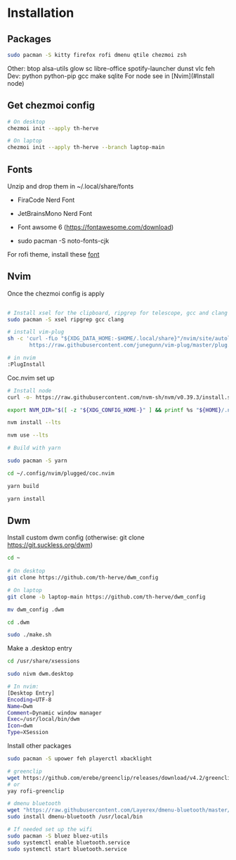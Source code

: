 # Installation

## Packages

```bash
sudo pacman -S kitty firefox rofi dmenu qtile chezmoi zsh
```
Other: btop alsa-utils glow sc libre-office spotify-launcher dunst vlc feh
Dev: python python-pip gcc make sqlite
For node see in [Nvim](#Install node)

## Get chezmoi config

```bash
# On desktop
chezmoi init --apply th-herve

# On laptop
chezmoi init --apply th-herve --branch laptop-main
```

## Fonts

Unzip and drop them in ~/.local/share/fonts
- FiraCode Nerd Font
- JetBrainsMono Nerd Font
- Font awsome 6 (https://fontawesome.com/download)

- sudo pacman -S noto-fonts-cjk


For rofi theme, install these [font](https://github.com/adi1090x/rofi/tree/master/fonts)


## Nvim

Once the chezmoi config is apply

```bash 
 
# Install xsel for the clipboard, ripgrep for telescope, gcc and clang for treesitter (coc.nvim ?)
sudo pacman -S xsel ripgrep gcc clang

# install vim-plug
sh -c 'curl -fLo "${XDG_DATA_HOME:-$HOME/.local/share}"/nvim/site/autoload/plug.vim --create-dirs \
       https://raw.githubusercontent.com/junegunn/vim-plug/master/plug.vim'

# in nvim
:PlugInstall

```
Coc.nvim set up

```bash
# Install node
curl -o- https://raw.githubusercontent.com/nvm-sh/nvm/v0.39.3/install.sh | bash

export NVM_DIR="$([ -z "${XDG_CONFIG_HOME-}" ] && printf %s "${HOME}/.nvm" || printf %s "${XDG_CONFIG_HOME}/nvm")" [ -s "$NVM_DIR/nvm.sh" ] && \. "$NVM_DIR/nvm.sh"

nvm install --lts

nvm use --lts

# Build with yarn

sudo pacman -S yarn

cd ~/.config/nvim/plugged/coc.nvim

yarn build

yarn install
```

## Dwm

Install custom dwm config (otherwise: git clone https://git.suckless.org/dwm)

```bash
cd ~
 
# On desktop
git clone https://github.com/th-herve/dwm_config

# On laptop
git clone -b laptop-main https://github.com/th-herve/dwm_config

mv dwm_config .dwm

cd .dwm

sudo ./make.sh
```

Make a .desktop entry

```bash
cd /usr/share/xsessions

sudo nivm dwm.desktop

# In nvim:
[Desktop Entry]
Encoding=UTF-8
Name=Dwm
Comment=Dynamic window manager
Exec=/usr/local/bin/dwm
Icon=dwm
Type=XSession
```

Install other packages

```bash
sudo pacman -S upower feh playerctl xbacklight

# greenclip
wget https://github.com/erebe/greenclip/releases/download/v4.2/greenclip
# or
yay rofi-greenclip

# dmenu bluetooth
wget "https://raw.githubusercontent.com/Layerex/dmenu-bluetooth/master/dmenu-bluetooth"
sudo install dmenu-bluetooth /usr/local/bin

# If needed set up the wifi
sudo pacman -S bluez bluez-utils
sudo systemctl enable bluetooth.service
sudo systemctl start bluetooth.service
```
